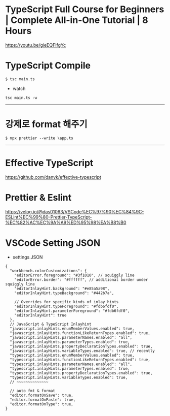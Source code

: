 # TypeScript Full Course for Beginners | Complete All-in-One Tutorial | 8 Hours

https://youtu.be/gieEQFIfgYc

# TypeScript Compile


```
$ tsc main.ts

```

- watch

```
tsc main.ts -w
```

<hr>

# 강제로 format 해주기

```
$ npx prettier --write \app.ts
```

<hr>

# Effective TypeScript

https://github.com/danvk/effective-typescript

# Prettier & Eslint

https://velog.io/@das01063/VSCode%EC%97%90%EC%84%9C-ESLint%EC%99%80-Prettier-TypeScript-%EC%82%AC%EC%9A%A9%ED%95%98%EA%B8%B0

# VSCode Setting JSON

- settings.JSON
```
{
  "workbench.colorCustomizations": {
    "editorError.foreground": "#3f1010", // squiggly line
    "editorError.border": "#ffffff", // additional border under squiggly line
    "editorInlayHint.background": "#e85a5a98",
    "editorInlayHint.typeBackground": "#442b7a",

    // Overrides for specific kinds of inlay hints
    "editorInlayHint.typeForeground": "#fdb6fdf0",
    "editorInlayHint.parameterForeground": "#fdb6fdf0",
    "editorInlayHint": true
  },
  // JavaScript & TypeScript Inlayhint
  "javascript.inlayHints.enumMemberValues.enabled": true,
  "javascript.inlayHints.functionLikeReturnTypes.enabled": true,
  "javascript.inlayHints.parameterNames.enabled": "all",
  "javascript.inlayHints.parameterTypes.enabled": true,
  "javascript.inlayHints.propertyDeclarationTypes.enabled": true,
  "javascript.inlayHints.variableTypes.enabled": true, // recently
  "typescript.inlayHints.enumMemberValues.enabled": true,
  "typescript.inlayHints.functionLikeReturnTypes.enabled": true,
  "typescript.inlayHints.parameterNames.enabled": "all",
  "typescript.inlayHints.parameterTypes.enabled": true,
  "typescript.inlayHints.propertyDeclarationTypes.enabled": true,
  "typescript.inlayHints.variableTypes.enabled": true,
  // ~~~~~~~~~~~~~~

  // auto fmt & format
  "editor.formatOnSave": true,
  "editor.formatOnPaste": true,
  "editor.formatOnType": true,
}
```
